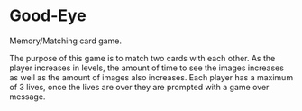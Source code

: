 # Good-Eye
Memory/Matching card game.

The purpose of this game is to match two cards with each other. As the player increases in levels, the amount of time to see the images increases as well as the amount of images also increases. Each player has a maximum of 3 lives, once the lives are over they are prompted with a game over message. 

